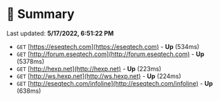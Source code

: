 # 📖 Summary
Last updated: **5/17/2022, 6:51:22 PM**

- `GET` [https://eseqtech.com](https://eseqtech.com) - **Up** (534ms)
- `GET` [http://forum.eseqtech.com](http://forum.eseqtech.com) - **Up** (5378ms)
- `GET` [http://hexp.net](http://hexp.net) - **Up** (223ms)
- `GET` [http://ws.hexp.net](http://ws.hexp.net) - **Up** (224ms)
- `GET` [http://eseqtech.com/infoline](http://eseqtech.com/infoline) - **Up** (638ms)
